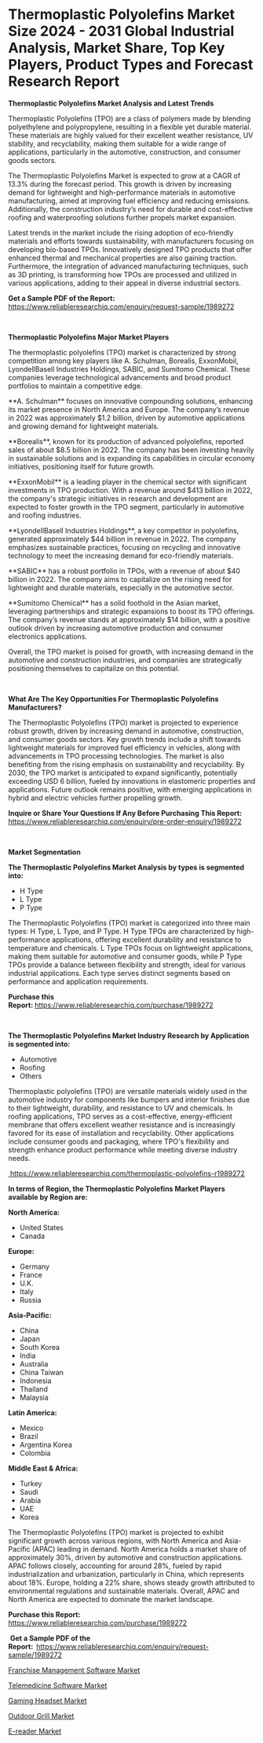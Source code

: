 <p><h1>Thermoplastic Polyolefins Market Size 2024 - 2031 Global Industrial Analysis, Market Share, Top Key Players, Product Types and Forecast Research Report</h1></p><p><strong>Thermoplastic Polyolefins Market Analysis and Latest Trends</strong></p>
<p><p>Thermoplastic Polyolefins (TPO) are a class of polymers made by blending polyethylene and polypropylene, resulting in a flexible yet durable material. These materials are highly valued for their excellent weather resistance, UV stability, and recyclability, making them suitable for a wide range of applications, particularly in the automotive, construction, and consumer goods sectors.</p><p>The Thermoplastic Polyolefins Market is expected to grow at a CAGR of 13.3% during the forecast period. This growth is driven by increasing demand for lightweight and high-performance materials in automotive manufacturing, aimed at improving fuel efficiency and reducing emissions. Additionally, the construction industry’s need for durable and cost-effective roofing and waterproofing solutions further propels market expansion.</p><p>Latest trends in the market include the rising adoption of eco-friendly materials and efforts towards sustainability, with manufacturers focusing on developing bio-based TPOs. Innovatively designed TPO products that offer enhanced thermal and mechanical properties are also gaining traction. Furthermore, the integration of advanced manufacturing techniques, such as 3D printing, is transforming how TPOs are processed and utilized in various applications, adding to their appeal in diverse industrial sectors.</p></p>
<p><strong>Get a Sample PDF of the Report:&nbsp;</strong> <a href="https://www.reliableresearchiq.com/enquiry/request-sample/1989272?utm_campaign=1102&utm_medium=2&utm_source=Github&utm_content=ia&utm_term=15112024&utm_id=thermoplastic-polyolefins">https://www.reliableresearchiq.com/enquiry/request-sample/1989272</a></p>
<p>&nbsp;</p>
<p><strong>Thermoplastic Polyolefins Major Market Players</strong></p>
<p><p>The thermoplastic polyolefins (TPO) market is characterized by strong competition among key players like A. Schulman, Borealis, ExxonMobil, LyondellBasell Industries Holdings, SABIC, and Sumitomo Chemical. These companies leverage technological advancements and broad product portfolios to maintain a competitive edge.</p><p>**A. Schulman** focuses on innovative compounding solutions, enhancing its market presence in North America and Europe. The company’s revenue in 2022 was approximately $1.2 billion, driven by automotive applications and growing demand for lightweight materials.</p><p>**Borealis**, known for its production of advanced polyolefins, reported sales of about $8.5 billion in 2022. The company has been investing heavily in sustainable solutions and is expanding its capabilities in circular economy initiatives, positioning itself for future growth.</p><p>**ExxonMobil** is a leading player in the chemical sector with significant investments in TPO production. With a revenue around $413 billion in 2022, the company's strategic initiatives in research and development are expected to foster growth in the TPO segment, particularly in automotive and roofing industries.</p><p>**LyondellBasell Industries Holdings**, a key competitor in polyolefins, generated approximately $44 billion in revenue in 2022. The company emphasizes sustainable practices, focusing on recycling and innovative technology to meet the increasing demand for eco-friendly materials.</p><p>**SABIC** has a robust portfolio in TPOs, with a revenue of about $40 billion in 2022. The company aims to capitalize on the rising need for lightweight and durable materials, especially in the automotive sector.</p><p>**Sumitomo Chemical** has a solid foothold in the Asian market, leveraging partnerships and strategic expansions to boost its TPO offerings. The company’s revenue stands at approximately $14 billion, with a positive outlook driven by increasing automotive production and consumer electronics applications.</p><p>Overall, the TPO market is poised for growth, with increasing demand in the automotive and construction industries, and companies are strategically positioning themselves to capitalize on this potential.</p></p>
<p>&nbsp;</p>
<p><strong>What Are The Key Opportunities For Thermoplastic Polyolefins Manufacturers?</strong></p>
<p><p>The Thermoplastic Polyolefins (TPO) market is projected to experience robust growth, driven by increasing demand in automotive, construction, and consumer goods sectors. Key growth trends include a shift towards lightweight materials for improved fuel efficiency in vehicles, along with advancements in TPO processing technologies. The market is also benefiting from the rising emphasis on sustainability and recyclability. By 2030, the TPO market is anticipated to expand significantly, potentially exceeding USD 6 billion, fueled by innovations in elastomeric properties and applications. Future outlook remains positive, with emerging applications in hybrid and electric vehicles further propelling growth.</p></p>
<p><strong>Inquire or Share Your Questions If Any Before Purchasing This Report:</strong> <a href="https://www.reliableresearchiq.com/enquiry/pre-order-enquiry/1989272?utm_campaign=1102&utm_medium=2&utm_source=Github&utm_content=ia&utm_term=15112024&utm_id=thermoplastic-polyolefins">https://www.reliableresearchiq.com/enquiry/pre-order-enquiry/1989272</a></p>
<p>&nbsp;</p>
<p><strong>Market Segmentation</strong></p>
<p><strong>The Thermoplastic Polyolefins Market Analysis by types is segmented into:</strong></p>
<p><ul><li>H Type</li><li>L Type</li><li>P Type</li></ul></p>
<p><p>The Thermoplastic Polyolefins (TPO) market is categorized into three main types: H Type, L Type, and P Type. H Type TPOs are characterized by high-performance applications, offering excellent durability and resistance to temperature and chemicals. L Type TPOs focus on lightweight applications, making them suitable for automotive and consumer goods, while P Type TPOs provide a balance between flexibility and strength, ideal for various industrial applications. Each type serves distinct segments based on performance and application requirements.</p></p>
<p><strong>Purchase this Report:&nbsp;</strong><a href="https://www.reliableresearchiq.com/purchase/1989272?utm_campaign=1102&utm_medium=2&utm_source=Github&utm_content=ia&utm_term=15112024&utm_id=thermoplastic-polyolefins">https://www.reliableresearchiq.com/purchase/1989272</a></p>
<p>&nbsp;</p>
<p><strong>The Thermoplastic Polyolefins Market Industry Research by Application is segmented into:</strong></p>
<p><ul><li>Automotive</li><li>Roofing</li><li>Others</li></ul></p>
<p><p>Thermoplastic polyolefins (TPO) are versatile materials widely used in the automotive industry for components like bumpers and interior finishes due to their lightweight, durability, and resistance to UV and chemicals. In roofing applications, TPO serves as a cost-effective, energy-efficient membrane that offers excellent weather resistance and is increasingly favored for its ease of installation and recyclability. Other applications include consumer goods and packaging, where TPO's flexibility and strength enhance product performance while meeting diverse industry needs.</p></p>
<p><a href="https://www.reliableresearchiq.com/thermoplastic-polyolefins-r1989272?utm_campaign=1102&utm_medium=2&utm_source=Github&utm_content=ia&utm_term=15112024&utm_id=thermoplastic-polyolefins">&nbsp;https://www.reliableresearchiq.com/thermoplastic-polyolefins-r1989272</a></p>
<p><strong>In terms of Region, the Thermoplastic Polyolefins Market Players available by Region are:</strong></p>
<p>
    <p> <strong> North America: </strong>
        <ul>
            <li>United States</li>
            <li>Canada</li>
        </ul>
        </p> 
    <p> <strong> Europe: </strong>
        <ul>
            <li>Germany</li>
            <li>France</li>
            <li>U.K.</li>
            <li>Italy</li>
            <li>Russia</li>
        </ul>
        </p> 
    <p> <strong> Asia-Pacific: </strong>
        <ul>
            <li>China</li>
            <li>Japan</li>
            <li>South Korea</li>
            <li>India</li>
            <li>Australia</li>
            <li>China Taiwan</li>
            <li>Indonesia</li>
            <li>Thailand</li>
            <li>Malaysia</li>
        </ul>
        </p> 
    <p> <strong> Latin America: </strong>
        <ul>
            <li>Mexico</li>
            <li>Brazil</li>
            <li>Argentina Korea</li>
            <li>Colombia</li>
        </ul>
        </p> 
    <p> <strong> Middle East & Africa: </strong>
        <ul>
            <li>Turkey</li>
            <li>Saudi</li>
            <li>Arabia</li>
            <li>UAE</li>
            <li>Korea</li>
        </ul>
    </p>
    </p>
<p><p>The Thermoplastic Polyolefins (TPO) market is projected to exhibit significant growth across various regions, with North America and Asia-Pacific (APAC) leading in demand. North America holds a market share of approximately 30%, driven by automotive and construction applications. APAC follows closely, accounting for around 28%, fueled by rapid industrialization and urbanization, particularly in China, which represents about 18%. Europe, holding a 22% share, shows steady growth attributed to environmental regulations and sustainable materials. Overall, APAC and North America are expected to dominate the market landscape.</p></p>
<p><strong>Purchase this Report: </strong><a href="https://www.reliableresearchiq.com/purchase/1989272?utm_campaign=1102&utm_medium=2&utm_source=Github&utm_content=ia&utm_term=15112024&utm_id=thermoplastic-polyolefins">https://www.reliableresearchiq.com/purchase/1989272</a></p>
<p>&nbsp;<strong>Get a Sample PDF of the Report:&nbsp;&nbsp;</strong><a href="https://www.reliableresearchiq.com/enquiry/request-sample/1989272?utm_campaign=1102&utm_medium=2&utm_source=Github&utm_content=ia&utm_term=15112024&utm_id=thermoplastic-polyolefins">https://www.reliableresearchiq.com/enquiry/request-sample/1989272</a></p>
<p><strong></strong></p>
<p><p><a href="https://issuu.com/reportprime-2/docs/franchise-management-software-marke_d95d7f9c4c4e38?utm_campaign=1102&utm_medium=2&utm_source=Github&utm_content=ia&utm_term=15112024&utm_id=thermoplastic-polyolefins">Franchise Management Software Market</a></p><p><a href="https://issuu.com/reportprime-2/docs/telemedicine-software-market-size-2_c0b0dfc5e48e20?utm_campaign=1102&utm_medium=2&utm_source=Github&utm_content=ia&utm_term=15112024&utm_id=thermoplastic-polyolefins">Telemedicine Software Market</a></p><p><a href="https://www.linkedin.com/pulse/emerging-technologies-reshaping-gaming-headset-market-impact-gomwc?utm_campaign=1102&utm_medium=2&utm_source=Github&utm_content=ia&utm_term=15112024&utm_id=thermoplastic-polyolefins">Gaming Headset Market</a></p><p><a href="https://www.linkedin.com/pulse/influencing-factors-outdoor-grill-market-insights-growth-sfj4c?utm_campaign=1102&utm_medium=2&utm_source=Github&utm_content=ia&utm_term=15112024&utm_id=thermoplastic-polyolefins">Outdoor Grill Market</a></p><p><a href="https://www.linkedin.com/pulse/global-e-reader-industry-analysis-share-growth-trends-forecast-jklac?utm_campaign=1102&utm_medium=2&utm_source=Github&utm_content=ia&utm_term=15112024&utm_id=thermoplastic-polyolefins">E-reader Market</a></p></p>